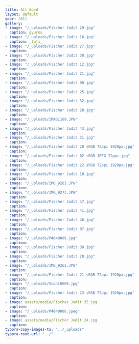 ```yaml
---
title: All Good
layout: default
year: 2011
gallery:
- image: "/_uploads/Fischer Judit 29.jpg"
  caption: gyurma
- image: "/_uploads/Fischer Judit 16.jpg"
  caption: _lufi_
- image: "/_uploads/Fischer Judit 27.jpg"
  caption: 
- image: "/_uploads/Fischer Judit 30.jpg"
  caption: 
- image: "/_uploads/Fischer Judit 12.jpg"
  caption: 
- image: "/_uploads/Fischer Judit 21.jpg"
  caption: 
- image: "/_uploads/Fischer Judit 08.jpg"
  caption: 
- image: "/_uploads/Fischer Judit 25.jpg"
  caption: 
- image: "/_uploads/Fischer Judit 32.jpg"
  caption: 
- image: "/_uploads/Fischer Judit 28.jpg"
  caption: 
- image: "/_uploads/IMAG1189.JPG"
  caption: 
- image: "/_uploads/Fischer Judit 43.jpg"
  caption: 
- image: "/_uploads/Fischer Judit 31.jpg"
  caption: 
- image: "/_uploads/Fischer Judit 20 sRGB 72ppi 1920px.jpg"
  caption: 
- image: "/_uploads/Fischer Judit 02 sRGB JPEG 72ppi.jpg"
  caption: 
- image: "/_uploads/Fischer Judit 22 sRGB 72ppi 1920px.jpg"
  caption: 
- image: "/_uploads/Fischer Judit 18.jpg"
  caption: 
- image: "/_uploads/IMG_9283.JPG"
  caption: 
- image: "/_uploads/IMG_9273.JPG"
  caption: 
- image: "/_uploads/Fischer Judit 47.jpg"
  caption: 
- image: "/_uploads/Fischer Judit 41.jpg"
  caption: 
- image: "/_uploads/Fischer Judit 46.jpg"
  caption: 
- image: "/_uploads/Fischer Judit 07.jpg"
  caption: 
- image: "/_uploads/P4040006.jpg"
  caption: 
- image: "/_uploads/Fischer Judit 38.jpg"
  caption: 
- image: "/_uploads/Fischer Judit 20.jpg"
  caption: 
- image: "/_uploads/IMG_9262.JPG"
  caption: 
- image: "/_uploads/Fischer Judit 21 sRGB 72ppi 1920px.jpg"
  caption: 
- image: "/_uploads/Scan10005.jpg"
  caption: 
- image: "/_uploads/Fischer Judit 23 sRGB 72ppi 1920px.jpg"
  caption: 
- image: assets/media/Fischer Judit 35.jpg
  caption: 
- image: "/_uploads/P4040006.jpeg"
  caption: 
- image: assets/media/Fischer Judit 24.jpg
  caption: 
typora-copy-images-to: "../_uploads"
typora-root-url: "../"
---
```


